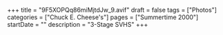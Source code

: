 +++
title = "9F5XOPQq86miMjtdJw_9.avif"
draft = false
tags = ["Photos"]
categories = ["Chuck E. Cheese's"]
pages = ["Summertime 2000"]
startDate = ""
description = "3-Stage SVHS"
+++
